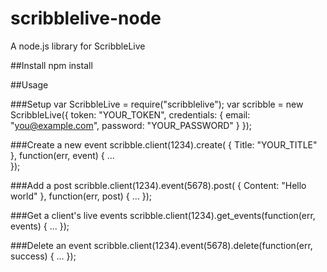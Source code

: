 # scribblelive-node
A node.js library for ScribbleLive

##Install
    npm install

##Usage    

###Setup
    var ScribbleLive = require("scribblelive");
    var scribble = new ScribbleLive({
		token: "YOUR_TOKEN",
		credentials: {
			email: "you@example.com",
			password: "YOUR_PASSWORD"
		}
	});

###Create a new event
	scribble.client(1234).create(
	{
		Title: "YOUR_TITLE"
	}, function(err, event)
	{
		...			
	});

###Add a post
	scribble.client(1234).event(5678).post(
	{
		Content: "Hello world"
	}, function(err, post)
	{
		...
	});
	
###Get a client's live events
	scribble.client(1234).get_events(function(err, events)
	{
		...
	});
	
###Delete an event
	scribble.client(1234).event(5678).delete(function(err, success)
	{
		...
	});
